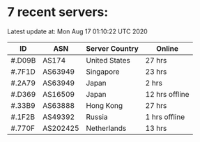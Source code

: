 # 7 recent servers:

Latest update at: Mon Aug 17 01:10:22 UTC 2020

| ID | ASN | Server Country | Online |
| -- | --- | -------------- | ------ |
| #.D09B | AS174 | United States | 27 hrs |
| #.7F1D | AS63949 | Singapore | 23 hrs |
| #.2A79 | AS63949 | Japan | 2 hrs |
| #.D369 | AS16509 | Japan | 12 hrs offline |
| #.33B9 | AS63888 | Hong Kong | 27 hrs |
| #.1F2B | AS49392 | Russia | 1 hrs offline |
| #.770F | AS202425 | Netherlands | 13 hrs |

